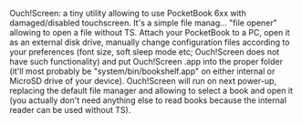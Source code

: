 Ouch!Screen: a tiny utility allowing to use PocketBook 6xx with damaged/disabled touchscreen.
It's a simple file manag... "file opener" allowing to open a file without TS.
Attach your PocketBook to a PC, open it as an external disk drive, manually change configuration files according to your preferences (font size, soft sleep mode etc; Ouch!Screen does not have such functionality) and put Ouch!Screen .app into the proper folder (it'll most probably be "system/bin/bookshelf.app" on either internal or MicroSD drive of your device).
Ouch!Screen will run on next power-up, replacing the default file manager and allowing to select a book and open it (you actually don't need anything else to read books because the internal reader can be used without TS).